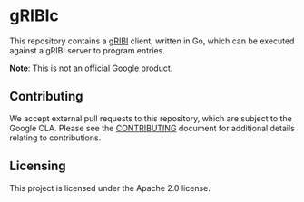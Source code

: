 # gRIBIc

This repository contains a [gRIBI](https://github.com/openconfig/gribi)
client, written in Go, which can be executed against a gRIBI server to
program entries.

**Note**: This is not an official Google product.

## Contributing

We accept external pull requests to this repository, which are subject
to the Google CLA. Please see the
[CONTRIBUTING](https://github.com/openconfig/gribigo/blob/master/CONTRIBUTING.md)
document for additional details relating to contributions.

## Licensing

This project is licensed under the Apache 2.0 license.
